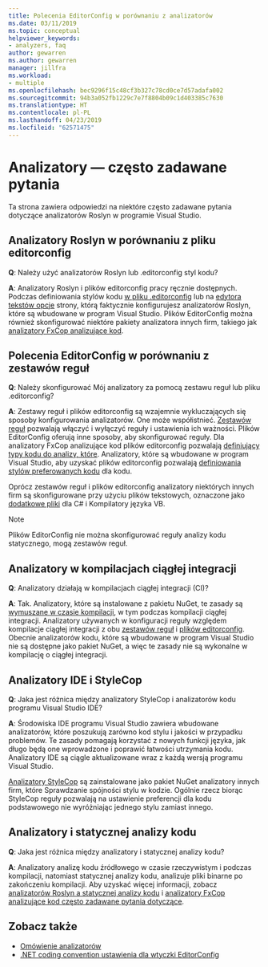 ```yaml
---
title: Polecenia EditorConfig w porównaniu z analizatorów
ms.date: 03/11/2019
ms.topic: conceptual
helpviewer_keywords:
- analyzers, faq
author: gewarren
ms.author: gewarren
manager: jillfra
ms.workload:
- multiple
ms.openlocfilehash: bec9296f15c48cf3b327c78cd0ce7d57adafa002
ms.sourcegitcommit: 94b3a052fb1229c7e7f8804b09c1d403385c7630
ms.translationtype: HT
ms.contentlocale: pl-PL
ms.lasthandoff: 04/23/2019
ms.locfileid: "62571475"
---
```

# <a name="analyzers-faq"></a>Analizatory — często zadawane pytania

Ta strona zawiera odpowiedzi na niektóre często zadawane pytania dotyczące analizatorów Roslyn w programie Visual Studio.

## <a name="roslyn-analyzers-versus-editorconfig"></a>Analizatory Roslyn w porównaniu z pliku editorconfig

**Q**: Należy użyć analizatorów Roslyn lub .editorconfig styl kodu?

**A**: Analizatory Roslyn i plików editorconfig pracy ręcznie dostępnych. Podczas definiowania stylów kodu [w pliku .editorconfig](../ide/editorconfig-code-style-settings-reference.md) lub na [edytora tekstów opcje](../ide/code-styles-and-quick-actions.md) strony, którą faktycznie konfigurujesz analizatorów Roslyn, które są wbudowane w program Visual Studio. Plików EditorConfig można również skonfigurować niektóre pakiety analizatora innych firm, takiego jak [analizatory FxCop analizujące kod](configure-fxcop-analyzers.md).

## <a name="editorconfig-versus-rule-sets"></a>Polecenia EditorConfig w porównaniu z zestawów reguł

**Q**: Należy skonfigurować Mój analizatory za pomocą zestawu reguł lub pliku .editorconfig?

**A**: Zestawy reguł i plików editorconfig są wzajemnie wykluczających się sposoby konfigurowania analizatorów. One może współistnieć. [Zestawów reguł](analyzer-rule-sets.md) pozwalają włączyć i wyłączyć reguły i ustawienia ich ważności. Plików EditorConfig oferują inne sposoby, aby skonfigurować reguły. Dla analizatory FxCop analizujące kod plików editorconfig pozwalają [definiujący typy kodu do analizy, które](fxcop-analyzer-options.md). Analizatory, które są wbudowane w program Visual Studio, aby uzyskać plików editorconfig pozwalają [definiowania stylów preferowanych kodu](../ide/editorconfig-code-style-settings-reference.md) dla kodu.

Oprócz zestawów reguł i plików editorconfig analizatory niektórych innych firm są skonfigurowane przy użyciu plików tekstowych, oznaczone jako [dodatkowe pliki](../ide/build-actions.md#build-action-values) dla C# i Kompilatory języka VB.

> [!NOTE]
> Plików EditorConfig nie można skonfigurować reguły analizy kodu statycznego, mogą zestawów reguł.

## <a name="analyzers-in-ci-builds"></a>Analizatory w kompilacjach ciągłej integracji

**Q**: Analizatory działają w kompilacjach ciągłej integracji (CI)?

**A**: Tak. Analizatory, które są instalowane z pakietu NuGet, te zasady są [wymuszane w czasie kompilacji](roslyn-analyzers-overview.md#build-errors), w tym podczas kompilacji ciągłej integracji. Analizatory używanych w konfiguracji reguły względem kompilacje ciągłej integracji z obu [zestawów reguł](analyzer-rule-sets.md) i [plików editorconfig](configure-fxcop-analyzers.md). Obecnie analizatorów kodu, które są wbudowane w program Visual Studio nie są dostępne jako pakiet NuGet, a więc te zasady nie są wykonalne w kompilację o ciągłej integracji.

## <a name="ide-analyzers-versus-stylecop"></a>Analizatory IDE i StyleCop

**Q**: Jaka jest różnica między analizatory StyleCop i analizatorów kodu programu Visual Studio IDE?

**A**: Środowiska IDE programu Visual Studio zawiera wbudowane analizatorów, które poszukują zarówno kod stylu i jakości w przypadku problemów. Te zasady pomagają korzystać z nowych funkcji języka, jak długo będą one wprowadzone i poprawić łatwości utrzymania kodu. Analizatory IDE są ciągle aktualizowane wraz z każdą wersją programu Visual Studio.

[Analizatory StyleCop](https://github.com/DotNetAnalyzers/StyleCopAnalyzers) są zainstalowane jako pakiet NuGet analizatory innych firm, które Sprawdzanie spójności stylu w kodzie. Ogólnie rzecz biorąc StyleCop reguły pozwalają na ustawienie preferencji dla kodu podstawowego nie wyróżniając jednego stylu zamiast innego.

## <a name="analyzers-versus-static-code-analysis"></a>Analizatory i statycznej analizy kodu

**Q**: Jaka jest różnica między analizatory i statycznej analizy kodu?

**A**: Analizatory analizę kodu źródłowego w czasie rzeczywistym i podczas kompilacji, natomiast statycznej analizy kodu, analizuje pliki binarne po zakończeniu kompilacji. Aby uzyskać więcej informacji, zobacz [analizatorów Roslyn a statycznej analizy kodu](roslyn-analyzers-overview.md#roslyn-analyzers-vs-static-code-analysis) i [analizatory FxCop analizujące kod często zadawane pytania dotyczące](fxcop-analyzers-faq.md).

## <a name="see-also"></a>Zobacz także

- [Omówienie analizatorów](roslyn-analyzers-overview.md)
- [.NET coding convention ustawienia dla wtyczki EditorConfig](../ide/editorconfig-code-style-settings-reference.md)